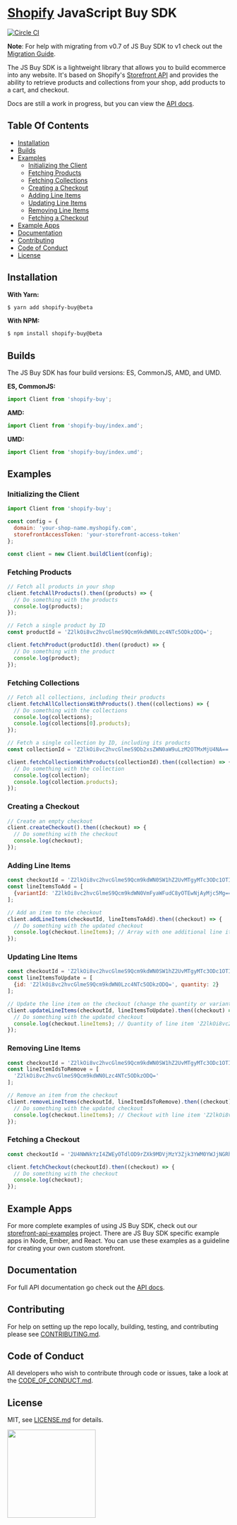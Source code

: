 # [Shopify](https://www.shopify.com) JavaScript Buy SDK
[![Circle CI](https://circleci.com/gh/Shopify/js-buy-sdk/tree/v1.0beta.png?circle-token=3be0ebe6fbb4841442b86678696947bd4b5456d7)](https://circleci.com/gh/Shopify/js-buy-sdk/tree/v1.0beta)

**Note**: For help with migrating from v0.7 of JS Buy SDK to v1 check out the
[Migration Guide](https://github.com/Shopify/js-buy-sdk/blob/v1.0beta/docs/MIGRATION_GUIDE.md).

The JS Buy SDK is a lightweight library that allows you to build ecommerce into
any website. It's based on Shopify's [Storefront API](https://help.shopify.com/api/storefront-api/getting-started)
and provides the ability to retrieve products and collections from your shop, add products to a cart, and checkout.

Docs are still a work in progress, but you can view the [API docs](https://github.com/Shopify/js-buy-sdk/blob/v1.0beta/docs/API_REFERENCE.md).

## Table Of Contents

- [Installation](#installation)
- [Builds](#builds)
- [Examples](#examples)
  + [Initializing the Client](#initializing-the-client)
  + [Fetching Products](#fetching-products)
  + [Fetching Collections](#fetching-collections)
  + [Creating a Checkout](#creating-a-checkout)
  + [Adding Line Items](#adding-line-items)
  + [Updating Line Items](#updating-line-items)
  + [Removing Line Items](#removing-line-items)
  + [Fetching a Checkout](#fetching-a-checkout)
- [Example Apps](#example-apps)
- [Documentation](#documentation)
- [Contributing](#contributing)
- [Code of Conduct](#code-of-conduct)
- [License](#license)

## Installation
**With Yarn:**
```bash
$ yarn add shopify-buy@beta
```
**With NPM:**
```bash
$ npm install shopify-buy@beta
```

## Builds
The JS Buy SDK has four build versions: ES, CommonJS, AMD, and UMD.

**ES, CommonJS:**
```javascript
import Client from 'shopify-buy';
```
**AMD:**
```javascript
import Client from 'shopify-buy/index.amd';
```
**UMD:**
```javascript
import Client from 'shopify-buy/index.umd';
```

## Examples

### Initializing the Client
```javascript
import Client from 'shopify-buy';

const config = {
  domain: 'your-shop-name.myshopify.com',
  storefrontAccessToken: 'your-storefront-access-token'
};

const client = new Client.buildClient(config);
```

### Fetching Products
```javascript
// Fetch all products in your shop
client.fetchAllProducts().then((products) => {
  // Do something with the products
  console.log(products);
});

// Fetch a single product by ID
const productId = 'Z2lkOi8vc2hvcGlmeS9Qcm9kdWN0Lzc4NTc5ODkzODQ=';

client.fetchProduct(productId).then((product) => {
  // Do something with the product
  console.log(product);
});
```

### Fetching Collections
```javascript
// Fetch all collections, including their products
client.fetchAllCollectionsWithProducts().then((collections) => {
  // Do something with the collections
  console.log(collections);
  console.log(collections[0].products);
});

// Fetch a single collection by ID, including its products
const collectionId = 'Z2lkOi8vc2hvcGlmeS9Db2xsZWN0aW9uLzM2OTMxMjU4NA==';

client.fetchCollectionWithProducts(collectionId).then((collection) => {
  // Do something with the collection
  console.log(collection);
  console.log(collection.products);
});
```

### Creating a Checkout
```javascript
// Create an empty checkout
client.createCheckout().then((checkout) => {
  // Do something with the checkout
  console.log(checkout);
});
```

### Adding Line Items
```javascript
const checkoutId = 'Z2lkOi8vc2hvcGlmeS9Qcm9kdWN0SW1hZ2UvMTgyMTc3ODc1OTI='; // ID of an existing checkout
const lineItemsToAdd = [
  {variantId: 'Z2lkOi8vc2hvcGlmeS9Qcm9kdWN0VmFyaWFudC8yOTEwNjAyMjc5Mg==', quantity: 5}
];

// Add an item to the checkout
client.addLineItems(checkoutId, lineItemsToAdd).then((checkout) => {
  // Do something with the updated checkout
  console.log(checkout.lineItems); // Array with one additional line item
});
```

### Updating Line Items
```javascript
const checkoutId = 'Z2lkOi8vc2hvcGlmeS9Qcm9kdWN0SW1hZ2UvMTgyMTc3ODc1OTI='; // ID of an existing checkout
const lineItemsToUpdate = [
  {id: 'Z2lkOi8vc2hvcGlmeS9Qcm9kdWN0Lzc4NTc5ODkzODQ=', quantity: 2}
];

// Update the line item on the checkout (change the quantity or variant)
client.updateLineItems(checkoutId, lineItemsToUpdate).then((checkout) => {
  // Do something with the updated checkout
  console.log(checkout.lineItems); // Quantity of line item 'Z2lkOi8vc2hvcGlmeS9Qcm9kdWN0Lzc4NTc5ODkzODQ=' updated to 2
});
```

### Removing Line Items
```javascript
const checkoutId = 'Z2lkOi8vc2hvcGlmeS9Qcm9kdWN0SW1hZ2UvMTgyMTc3ODc1OTI='; // ID of an existing checkout
const lineItemIdsToRemove = [
  'Z2lkOi8vc2hvcGlmeS9Qcm9kdWN0Lzc4NTc5ODkzODQ='
];

// Remove an item from the checkout
client.removeLineItems(checkoutId, lineItemIdsToRemove).then((checkout) => {
  // Do something with the updated checkout
  console.log(checkout.lineItems); // Checkout with line item 'Z2lkOi8vc2hvcGlmeS9Qcm9kdWN0Lzc4NTc5ODkzODQ=' removed
});
```

### Fetching a Checkout
```javascript
const checkoutId = '2U4NWNkYzI4ZWEyOTdlOD9rZXk9MDVjMzY3Zjk3YWM0YWJjNGRhMTkwMDgwYTUzOGJmYmI='

client.fetchCheckout(checkoutId).then((checkout) => {
  // Do something with the checkout
  console.log(checkout);
});
```

## Example Apps

For more complete examples of using JS Buy SDK, check out our [storefront-api-examples](https://github.com/Shopify/storefront-api-examples) project.
There are JS Buy SDK specific example apps in Node, Ember, and React. You can use these examples as a guideline for creating your own custom storefront.

## Documentation

For full API documentation go check out the [API docs](https://github.com/Shopify/js-buy-sdk/blob/v1.0beta/docs/API_REFERENCE.md).

## Contributing
For help on setting up the repo locally, building, testing, and contributing
please see [CONTRIBUTING.md](https://github.com/Shopify/js-buy-sdk/blob/v1.0beta/CONTRIBUTING.md).

## Code of Conduct
All developers who wish to contribute through code or issues, take a look at the
[CODE_OF_CONDUCT.md](https://github.com/Shopify/js-buy-sdk/blob/v1.0beta/CODE_OF_CONDUCT.md).

## License

MIT, see [LICENSE.md](https://github.com/Shopify/js-buy-sdk/blob/v1.0beta/LICENSE.txt) for details.

<img src="https://cdn.shopify.com/shopify-marketing_assets/builds/19.0.0/shopify-full-color-black.svg" width="200" />
